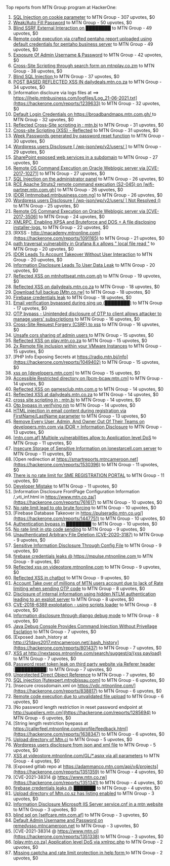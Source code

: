 Top reports from MTN Group program at HackerOne:

1. [ SQL Injection on cookie parameter](https://hackerone.com/reports/761304) to MTN Group - 307 upvotes, $0
2. [Weak/Auto Fill Password](https://hackerone.com/reports/817331) to MTN Group - 50 upvotes, $0
3. [Blind SSRF External Interaction on ████████](https://hackerone.com/reports/1220688) to MTN Group - 49 upvotes, $0
4. [Remote code execution via crafted pentaho report uploaded using default credentials for pentaho business server](https://hackerone.com/reports/1677047) to MTN Group - 49 upvotes, $0
5. [Exposure Of Admin Username & Password](https://hackerone.com/reports/1703733) to MTN Group - 42 upvotes, $0
6. [Cross-Site Scripting through search form on mtnplay.co.zm](https://hackerone.com/reports/761573) to MTN Group - 38 upvotes, $0
7. [Blind SQL Injection ](https://hackerone.com/reports/1069531) to MTN Group - 37 upvotes, $0
8. [POST BASED REFLECTED XSS IN dailydeals.mtn.co.za](https://hackerone.com/reports/1451394) to MTN Group - 34 upvotes, $0
9. [information discloure via logs files at ==\> https://ihelp.mtnbusiness.com/logfiles/Log_21-06-2021.txt](https://hackerone.com/reports/1239633) to MTN Group - 32 upvotes, $0
10. [Default Login Credentials on https://broadbandmaps.mtn.com.gh/ ](https://hackerone.com/reports/1297480) to MTN Group - 32 upvotes, $0
11. [Reflected Cross-Site scripting in : mtn.bj](https://hackerone.com/reports/1264832) to MTN Group - 31 upvotes, $0
12. [Cross-site Scripting (XSS) - Reflected](https://hackerone.com/reports/1183336) to MTN Group - 31 upvotes, $0
13. [Week Passwords generated by password reset function](https://hackerone.com/reports/765031) to MTN Group - 30 upvotes, $0
14. [Wordpress users Disclosure [ /wp-json/wp/v2/users/ ]](https://hackerone.com/reports/1735586) to MTN Group - 29 upvotes, $0
15. [SharePoint exposed web services in a  subdomain](https://hackerone.com/reports/761158) to MTN Group - 27 upvotes, $0
16. [Remote OS Command Execution on Oracle Weblogic server via [CVE-2017-10271]](https://hackerone.com/reports/810755) to MTN Group - 27 upvotes, $0
17. [SQL Injection on the administrator panel](https://hackerone.com/reports/865436) to MTN Group - 26 upvotes, $0
18. [RCE Apache Struts2 remote command execution (S2-045) on [wifi-partner.mtn.com.gh]](https://hackerone.com/reports/1070532) to MTN Group - 26 upvotes, $0
19. [IDOR  [mtnmobad.mtnbusiness.com.ng]](https://hackerone.com/reports/1698006) to MTN Group - 26 upvotes, $0
20. [Wordpress users Disclosure [ /wp-json/wp/v2/users/ ]  Not Resolved () ](https://hackerone.com/reports/1784999) to MTN Group - 25 upvotes, $0
21. [Remote OS Command Execution on Oracle Weblogic server via [CVE-2017-3506]](https://hackerone.com/reports/810778) to MTN Group - 24 upvotes, $0
22. [XMLRPC, Enabling XPSA and Bruteforce and DOS + A file disclosing installer-logs.](https://hackerone.com/reports/865875) to MTN Group - 22 upvotes, $0
23. [RXSS - http://macademy.mtnonline.com](https://hackerone.com/reports/1091165) to MTN Group - 21 upvotes, $0
24. [path traversal vulnerability in Grafana 8.x allows " local file read "](https://hackerone.com/reports/1427086) to MTN Group - 20 upvotes, $0
25. [IDOR Leads To Account Takeover Without User Interaction](https://hackerone.com/reports/1272478) to MTN Group - 20 upvotes, $0
26. [Information Disclosure Leads To User Data Leak](https://hackerone.com/reports/1541660) to MTN Group - 20 upvotes, $0
27. [Reflected XSS on mtnhottseat.mtn.com.gh](https://hackerone.com/reports/1069527) to MTN Group - 19 upvotes, $0
28. [Reflected XSS on dailydeals.mtn.co.za](https://hackerone.com/reports/1212235) to MTN Group - 18 upvotes, $0
29. [Download full backup  [Mtn.co.rw]](https://hackerone.com/reports/1516520) to MTN Group - 18 upvotes, $0
30. [Firebase credentials leak](https://hackerone.com/reports/1691888) to MTN Group - 18 upvotes, $0
31. [Email verification bypassed during sing up (████████)](https://hackerone.com/reports/1182016) to MTN Group - 17 upvotes, $0
32. [OTP bypass - Unintended disclosure of OTP to client allows attacker to manage users' subscriptions](https://hackerone.com/reports/777957) to MTN Group - 16 upvotes, $0
33. [Cross-Site Request Forgery (CSRF) to xss](https://hackerone.com/reports/1183241) to MTN Group - 16 upvotes, $0
34. [Unsafe cors sharing of admin users ](https://hackerone.com/reports/772744) to MTN Group - 15 upvotes, $0
35. [Reflected XSS on play.mtn.co.za](https://hackerone.com/reports/1061199) to MTN Group - 15 upvotes, $0
36. [2x Remote file inclusion within your VMware Instances](https://hackerone.com/reports/1069105) to MTN Group - 15 upvotes, $0
37. [PHP Info Exposing Secrets at https://radio.mtn.bj/info](https://hackerone.com/reports/1049402) to MTN Group - 15 upvotes, $0
38. [xss on [developers.mtn.com]](https://hackerone.com/reports/924851) to MTN Group - 15 upvotes, $0
39. [Accessible Restricted directory on [bcm-bcaw.mtn.cm]](https://hackerone.com/reports/789388) to MTN Group - 14 upvotes, $0
40. [Reflected XSS on gamesclub.mtn.com.g](https://hackerone.com/reports/1069528) to MTN Group - 14 upvotes, $0
41. [Reflected XSS at dailydeals.mtn.co.za](https://hackerone.com/reports/1210921) to MTN Group - 14 upvotes, $0
42. [cross site scripting in : mtn.bj](https://hackerone.com/reports/1264834) to MTN Group - 14 upvotes, $0
43. [Otp  bypass in verifying nin](https://hackerone.com/reports/1314172) to MTN Group - 14 upvotes, $0
44. [HTML injection in email content during registration via FirstName/LastName parameter](https://hackerone.com/reports/1256496) to MTN Group - 13 upvotes, $0
45. [Remove Every User, Admin, And Owner Out Of Their Teams on developers.mtn.com via IDOR + Information Disclosure](https://hackerone.com/reports/1448550) to MTN Group - 13 upvotes, $0
46. [[mtn.com.af] Multiple vulnerabilities allow to Application level DoS](https://hackerone.com/reports/946578) to MTN Group - 11 upvotes, $0
47. [Insecure Storage of Sensitive Information on lonestarcell.com server](https://hackerone.com/reports/1482830) to MTN Group - 11 upvotes, $0
48. [Open redirection at https://smartreports.mtncameroon.net](https://hackerone.com/reports/1530396) to MTN Group - 11 upvotes, $0
49. [There is no rate limit for SME REGISTRATION PORTAL](https://hackerone.com/reports/1305766) to MTN Group - 11 upvotes, $0
50. [Developer Mistake](https://hackerone.com/reports/1058135) to MTN Group - 11 upvotes, $0
51. [Information Disclosure FrontPage Configuration Information /_vti_inf.html in https://www.mtn.co.za/](https://hackerone.com/reports/761617) to MTN Group - 10 upvotes, $0
52. [No rate limit lead to otp brute forcing](https://hackerone.com/reports/1060541) to MTN Group - 10 upvotes, $0
53. [Firebase Database Takeover in https://pulseradio.mtn.co.ug/](https://hackerone.com/reports/1447751) to MTN Group - 10 upvotes, $0
54. [Authentication bypass in ████████](https://hackerone.com/reports/1747146) to MTN Group - 10 upvotes, $0
55. [No rate limit in otp code sending](https://hackerone.com/reports/1060518) to MTN Group - 9 upvotes, $0
56. [Unauthenticated Arbitrary File Deletion (CVE-2020-3187)](https://hackerone.com/reports/1056611) to MTN Group - 9 upvotes, $0
57. [Sensitive Information Disclosure Through Config File](https://hackerone.com/reports/1397788) to MTN Group - 9 upvotes, $0
58. [firebase credentials leaks @ https://mpulse.mtnonline.com ](https://hackerone.com/reports/1351329) to MTN Group - 9 upvotes, $0
59. [Reflected xss on videostore.mtnonline.com](https://hackerone.com/reports/1646248) to MTN Group - 9 upvotes, $0
60. [Reflected XSS in chatbot](https://hackerone.com/reports/1735622) to MTN Group - 9 upvotes, $0
61. [Account Take over of millions of  MTN users account due to lack of Rate limiting when sending OTP code](https://hackerone.com/reports/761000) to MTN Group - 8 upvotes, $0
62. [Disclosure of internal information using hidden NTLM authentication leading to an exploit server](https://hackerone.com/reports/853284) to MTN Group - 8 upvotes, $0
63. [CVE-2018-6389 exploitation - using scripts loader](https://hackerone.com/reports/925425) to MTN Group - 8 upvotes, $0
64. [Information disclosure through django debug mode](https://hackerone.com/reports/1434276) to MTN Group - 8 upvotes, $0
65. [Java Debug Console Provides Command Injection Without Privellage Esclation](https://hackerone.com/reports/767482) to MTN Group - 7 upvotes, $0
66. [Exposed .bash_history at http://21days2017.mtncameroon.net/.bash_history](https://hackerone.com/reports/801437) to MTN Group - 7 upvotes, $0
67. [XSS at http://nextapps.mtnonline.com/search/suggest/q/{xss payload}](https://hackerone.com/reports/1244722) to MTN Group - 7 upvotes, $0
68. [Password reset token leak on third party website via Referer header [██████████]](https://hackerone.com/reports/1320242) to MTN Group - 7 upvotes, $0
69. [Unprotected Direct Object Reference](https://hackerone.com/reports/1536936) to MTN Group - 7 upvotes, $0
70. [SQL injection [futexpert.mtngbissau.com]](https://hackerone.com/reports/924855) to MTN Group - 6 upvotes, $0
71. [Insecure crossdomain.xml on https://vdc.mtnonline.com/](https://hackerone.com/reports/838817) to MTN Group - 6 upvotes, $0
72. [Remote code execution due to unvalidated file upload](https://hackerone.com/reports/1164452) to MTN Group - 6 upvotes, $0
73. [No password length restriction in reset password endpoint at http://suppliers.mtn.cm](https://hackerone.com/reports/1285694) to MTN Group - 6 upvotes, $0
74. [String length restriction byepass at https://callerfeel.mtnonline.com/profile/feedback.html](https://hackerone.com/reports/1638347) to MTN Group - 6 upvotes, $0
75. [Upload directory of Mtn.ci](https://hackerone.com/reports/762118) to MTN Group - 5 upvotes, $0
76. [Wordpress users disclosure from json and xml file](https://hackerone.com/reports/1408589) to MTN Group - 5 upvotes, $0
77. [XSS at videostore.mtnonline.com/GL/*.aspx via all parameters](https://hackerone.com/reports/1244731) to MTN Group - 4 upvotes, $0
78. [Exposed gitlab repo at https://adammanco.mtn.com/api/v4/projects](https://hackerone.com/reports/1351359) to MTN Group - 4 upvotes, $0
79. [CVE-2021-38314 @ https://www.mtn.co.rw](https://hackerone.com/reports/1351341) to MTN Group - 4 upvotes, $0
80. [firebase credentials leaks @ ███████](https://hackerone.com/reports/1351326) to MTN Group - 4 upvotes, $0
81. [Upload directory of Mtn.co.sz has listing enabled](https://hackerone.com/reports/760484) to MTN Group - 3 upvotes, $0
82. [Information Disclosure Microsoft IIS Server service.cnf in a mtn website](https://hackerone.com/reports/767066) to MTN Group - 3 upvotes, $0
83. [blind sql on [selfcare.mtn.com.af]](https://hackerone.com/reports/925007) to MTN Group - 3 upvotes, $0
84. [Default Admin Username and Password on remedysso.mtncameroon.net](https://hackerone.com/reports/1397786) to MTN Group - 3 upvotes, $0
85. [CVE-2021-38314  @ https://www.mtn.ci](https://hackerone.com/reports/1351338) to MTN Group - 3 upvotes, $0
86. [[play.mtn.co.za] Application level DoS via xmlrpc.php](https://hackerone.com/reports/925519) to MTN Group - 2 upvotes, $0
87. [Missing captcha and rate limit protection in help form ](https://hackerone.com/reports/1165223) to MTN Group - 2 upvotes, $0
